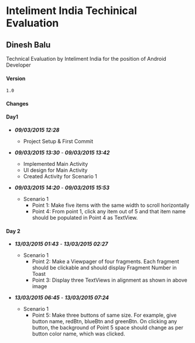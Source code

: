 # Inteliment India Techinical Evaluation
## Dinesh Balu
Technical Evaluation by Inteliment India for the position of Android Developer

#### Version 
    1.0
  

#### Changes

#### Day1
  - ***09/03/2015 12:28***
    - Project Setup & First Commit
  - ***09/03/2015 13:30*** - ***09/03/2015 13:42***
    - Implemented Main Activity
    - UI design for Main Activity
    - Created Activity for Scenario 1
    

  - ***09/03/2015 14:20*** - ***09/03/2015 15:53*** 
    - Scenario 1
        - Point 1: Make five items with the same width to scroll horizontally
        - Point 4: From point 1, click any item out of 5 and that item name should be populated in Point 4 as TextView.

#### Day 2
  - ***13/03/2015 01:43*** - ***13/03/2015 02:27***
    - Scenario 1
        - Point 2: Make a Viewpager of four fragments. Each fragment should be clickable and should display Fragment Number in Toast
        - Point 3: Display three TextViews in alignment as shown in above image

  - ***13/03/2015 06:45*** - ***13/03/2015 07:24***
    - Scenario 1
        - Point 5: Make three buttons of same size. For example, give button name, redBtn, blueBtn and greenBtn. On clicking any button, the background of Point 5 space should change as per button color name, which was clicked.

